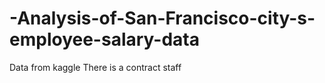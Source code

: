 # -Analysis-of-San-Francisco-city-s-employee-salary-data
Data from kaggle
There is a contract staff
